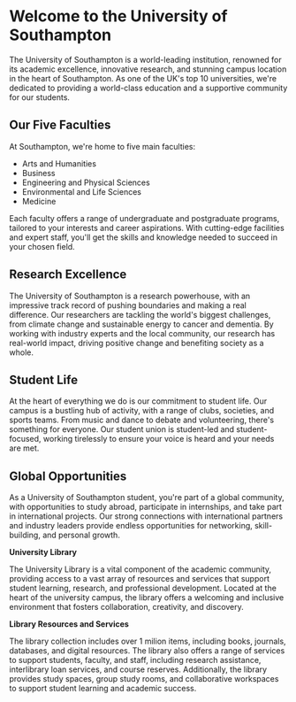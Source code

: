 # **Welcome to the University of Southampton**

The University of Southampton is a world-leading institution, renowned for its academic excellence, innovative research, and stunning campus location in the heart of Southampton. As one of the UK's top 10 universities, we're dedicated to providing a world-class education and a supportive community for our students.

## **Our Five Faculties**

At Southampton, we're home to five main faculties:

-   Arts and Humanities
-   Business
-   Engineering and Physical Sciences
-   Environmental and Life Sciences
-   Medicine

Each faculty offers a range of undergraduate and postgraduate programs, tailored to your interests and career aspirations. With cutting-edge facilities and expert staff, you'll get the skills and knowledge needed to succeed in your chosen field.

## **Research Excellence**

The University of Southampton is a research powerhouse, with an impressive track record of pushing boundaries and making a real difference. Our researchers are tackling the world's biggest challenges, from climate change and sustainable energy to cancer and dementia. By working with industry experts and the local community, our research has real-world impact, driving positive change and benefiting society as a whole.

## **Student Life**

At the heart of everything we do is our commitment to student life. Our campus is a bustling hub of activity, with a range of clubs, societies, and sports teams. From music and dance to debate and volunteering, there's something for everyone. Our student union is student-led and student-focused, working tirelessly to ensure your voice is heard and your needs are met.

## **Global Opportunities**

As a University of Southampton student, you're part of a global community, with opportunities to study abroad, participate in internships, and take part in international projects. Our strong connections with international partners and industry leaders provide endless opportunities for networking, skill-building, and personal growth.

**University Library**

The University Library is a vital component of the academic community, providing access to a vast array of resources and services that support student learning, research, and professional development. Located at the heart of the university campus, the library offers a welcoming and inclusive environment that fosters collaboration, creativity, and discovery.

**Library Resources and Services**

The library collection includes over 1 milion items, including books, journals, databases, and digital resources. The library also offers a range of services to support students, faculty, and staff, including research assistance, interlibrary loan services, and course reserves. Additionally, the library provides study spaces, group study rooms, and collaborative workspaces to support student learning and academic success.
